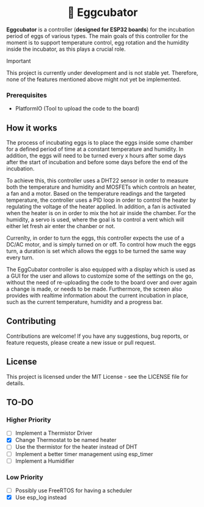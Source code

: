<div align="center"><h1>🥚 Eggcubator</h1></div>

**Eggcubator** is a controller (**designed for ESP32 boards**) for the incubation period of eggs of various types.
The main goals of this controller for the moment is to support temperature control,
egg rotation and the humidity inside the incubator, as this plays a crucial role.

> [!IMPORTANT]
> This project is currently under development and is not stable yet. Therefore,
> none of the features mentioned above might not yet be implemented.

### Prerequisites

- PlatformIO (Tool to upload the code to the board)

## How it works

The process of incubating eggs is to place the eggs inside some chamber for a defined period of time at a constant temperature and humidity.
In addition, the eggs will need to be turned every x hours after some days after the start of incubation and before some days before the end of the incubation.

To achieve this, this controller uses a DHT22 sensor in order to measure both the temperature and humidity and MOSFETs which controls an heater, a fan and a motor.
Based on the temperature readings and the targeted temperature, the controller uses a PID loop in order to control the heater by regulating the voltage
of the heater applied. In addition, a fan is activated when the heater is on in order to mix the hot air inside the chamber. For the humidity, a servo is used,
where the goal is to control a vent which will either let fresh air enter the chanber or not.

Currenlty, in order to turn the eggs, this controller expects the use of a DC/AC motor, and is simply turned on or off. To control how much the eggs turn,
a duration is set which allows the eggs to be turned the same way every turn.

The EggCubator controller is also equipped with a display which is used as a GUI for the user and allows to customize some of the settings on the go, without the need
of re-uploading the code to the board over and over again a change is made, or needs to be made.
Furthermore, the screen also provides with realtime information about the current incubation in place, such as the current temperature,
humidity and a progress bar.

## Contributing

Contributions are welcome! If you have any suggestions, bug reports, or feature requests, please create a new issue or pull request.

## License

This project is licensed under the MIT License - see the LICENSE file for details.

## TO-DO

### Higher Priority

- [ ] Implement a Thermistor Driver
- [x] Change Thermostat to be named heater
- [ ] Use the thermistor for the heater instead of DHT
- [ ] Implement a better timer management using esp_timer
- [ ] Implement a Humidifier

### Low Priority

- [ ] Possibly use FreeRTOS for having a scheduler
- [x] Use esp_log instead
